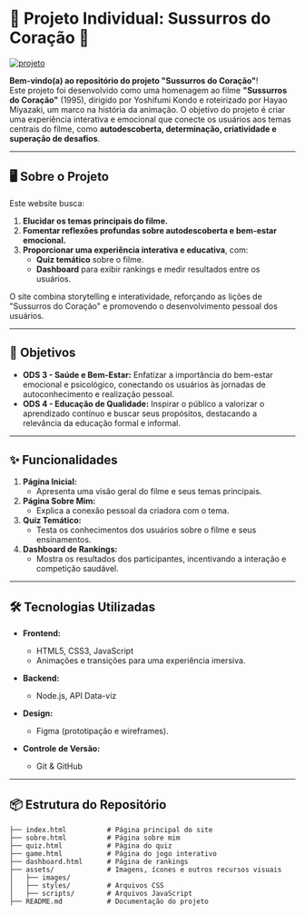 # 🌟 Projeto Individual: Sussurros do Coração 🌟  
<a href="https://ibb.co/k9FTtBL"><img src="https://i.ibb.co/9Vj07gx/projeto.png" alt="projeto" border="0"></a>

**Bem-vindo(a) ao repositório do projeto "Sussurros do Coração"**!  
Este projeto foi desenvolvido como uma homenagem ao filme **"Sussurros do Coração"** (1995), dirigido por Yoshifumi Kondo e roteirizado por Hayao Miyazaki, um marco na história da animação. O objetivo do projeto é criar uma experiência interativa e emocional que conecte os usuários aos temas centrais do filme, como **autodescoberta, determinação, criatividade e superação de desafios**.

---

## 🖥️ Sobre o Projeto  

Este website busca:  
1. **Elucidar os temas principais do filme.**  
2. **Fomentar reflexões profundas sobre autodescoberta e bem-estar emocional.**  
3. **Proporcionar uma experiência interativa e educativa**, com:  
   - **Quiz temático** sobre o filme.  
   - **Dashboard** para exibir rankings e medir resultados entre os usuários. 

O site combina storytelling e interatividade, reforçando as lições de "Sussurros do Coração" e promovendo o desenvolvimento pessoal dos usuários.

---

## 🎯 Objetivos  

- **ODS 3 - Saúde e Bem-Estar:** Enfatizar a importância do bem-estar emocional e psicológico, conectando os usuários às jornadas de autoconhecimento e realização pessoal.  
- **ODS 4 - Educação de Qualidade:** Inspirar o público a valorizar o aprendizado contínuo e buscar seus propósitos, destacando a relevância da educação formal e informal.  

---

## ✨ Funcionalidades  

1. **Página Inicial:**  
   - Apresenta uma visão geral do filme e seus temas principais.  
2. **Página Sobre Mim:**  
   - Explica a conexão pessoal da criadora com o tema.  
3. **Quiz Temático:**  
   - Testa os conhecimentos dos usuários sobre o filme e seus ensinamentos.  
5. **Dashboard de Rankings:**  
   - Mostra os resultados dos participantes, incentivando a interação e competição saudável.  

---

## 🛠️ Tecnologias Utilizadas  

- **Frontend:**  
  - HTML5, CSS3, JavaScript  
  - Animações e transições para uma experiência imersiva.  

- **Backend:**  
  - Node.js, API Data-viz

- **Design:**  
  - Figma (prototipação e wireframes).  

- **Controle de Versão:**  
  - Git & GitHub  

---

## 📦 Estrutura do Repositório  

```plaintext
├── index.html          # Página principal do site  
├── sobre.html          # Página sobre mim  
├── quiz.html           # Página do quiz  
├── game.html           # Página do jogo interativo  
├── dashboard.html      # Página de rankings  
├── assets/             # Imagens, ícones e outros recursos visuais  
│   ├── images/  
│   ├── styles/         # Arquivos CSS  
│   ├── scripts/        # Arquivos JavaScript  
├── README.md           # Documentação do projeto  


